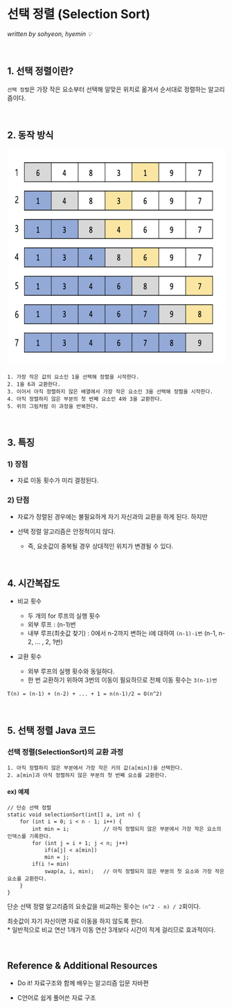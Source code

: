 # 선택 정렬 (Selection Sort)
*written by sohyeon, hyemin 💡*

<br>

## 1. 선택 정렬이란?

`선택 정렬`은 가장 작은 요소부터 선택해 알맞은 위치로 옮겨서 순서대로 정렬하는 알고리즘이다.  

<br>

## 2. 동작 방식

<img src="./resources/SelectionSort.png" height="500px">

```
1. 가장 작은 값의 요소인 1을 선택해 정렬을 시작한다.
2. 1을 6과 교환한다.
3. 이어서 아직 정렬하지 않은 배열에서 가장 작은 요소인 3을 선택해 정렬을 시작한다.
4. 아직 정렬하지 않은 부분의 첫 번째 요소인 4와 3을 교환한다.
5. 위의 그림처럼 이 과정을 반복한다.
```

<br>

## 3. 특징

### 1) 장점

- 자료 이동 횟수가 미리 결정된다.  

### 2) 단점
- 자료가 정렬된 경우에는 불필요하게 자기 자신과의 교환을 하게 된다. 하지만 

- 선택 정렬 알고리즘은 안정적이지 않다.  
    * 즉, 요솟값이 중복될 경우 상대적인 위치가 변경될 수 있다. 

<br>

## 4. 시간복잡도

- 비교 횟수
    * 두 개의 for 루프의 실행 횟수
    * 외부 루프 : (n-1)번  
    * 내부 루프(최솟값 찾기) : 0에서 n-2까지 변하는 i에 대하여 `(n-1)-i번` (n-1, n-2, ... , 2, 1번)  

- 교환 횟수
    * 외부 루프의 실행 횟수와 동일하다.  
    * 한 번 교환하기 위하여 3번의 이동이 필요하므로 전체 이동 횟수는 `3(n-1)번`  

```
T(n) = (n-1) + (n-2) + ... + 1 = n(n-1)/2 = O(n^2)
```

<br>

## 5. 선택 정렬 Java 코드

### 선택 정렬(SelectionSort)의 교환 과정
```
1. 아직 정렬하지 않은 부분에서 가장 작은 키의 값(a[min])을 선택한다.  
2. a[min]과 아직 정렬하지 않은 부분의 첫 번째 요소를 교환한다.
```

#### ex) 예제
```
// 단순 선택 정렬
static void selectionSort(int[] a, int n) {
    for (int i = 0; i < n - 1; i++) {
        int min = i;           // 아직 정렬되지 않은 부분에서 가장 작은 요소의 인덱스를 기록한다.
        for (int j = i + 1; j < n; j++)
            if(a[j] < a[min])
            min = j;
        if(i != min)
            swap(a, i, min);   // 아직 정렬되지 않은 부분의 첫 요소와 가장 작은 요소를 교환한다. 
    }
}
```

단순 선택 정렬 알고리즘의 요솟값을 비교하는 횟수는 `(n^2 - n) / 2`회이다.  
  
최솟값이 자기 자신이면 자료 이동을 하지 않도록 한다.  
    * 일반적으로 비교 연산 1개가 이동 연산 3개보다 시간이 적게 걸리므로 효과적이다.  

<br>

## Reference & Additional Resources
* Do it! 자료구조와 함께 배우는 알고리즘 입문 자바편

* C언어로 쉽게 풀어쓴 자료 구조  



